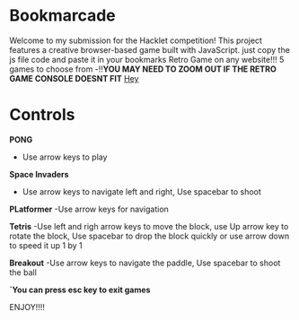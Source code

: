# Bookmarcade
Welcome to my submission for the Hacklet competition! This project features a creative browser-based game built with JavaScript. just copy the js file code and paste it in your bookmarks
Retro Game on any website!!! 5 games to choose from
-‼️**YOU MAY NEED TO ZOOM OUT IF THE RETRO GAME CONSOLE DOESNT FIT**
[Hey](url)

# Controls
**PONG**
- Use arrow keys to play

**Space Invaders**
- Use arrow keys to navigate left and right, Use spacebar to shoot

**PLatformer**
-Use arrow keys for navigation

**Tetris**
-Use left and righ arrow keys to move the block, use Up arrow key to rotate the block, Use spacebar to drop the block quickly or use arrow down to speed it up 1 by 1

**Breakout**
-Use arrow keys to navigate the paddle, Use spacebar to shoot the ball

**`You can press esc key to exit games**

ENJOY!!!! 

